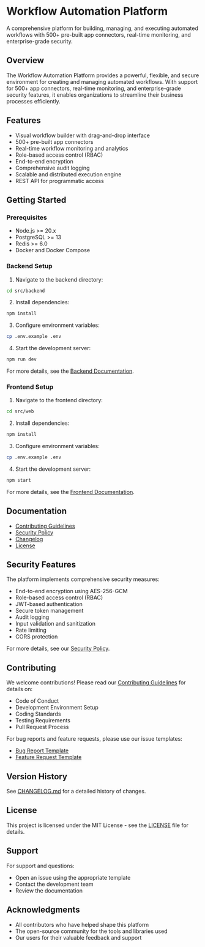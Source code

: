 # Workflow Automation Platform

A comprehensive platform for building, managing, and executing automated workflows with 500+ pre-built app connectors, real-time monitoring, and enterprise-grade security.

## Overview

The Workflow Automation Platform provides a powerful, flexible, and secure environment for creating and managing automated workflows. With support for 500+ app connectors, real-time monitoring, and enterprise-grade security features, it enables organizations to streamline their business processes efficiently.

## Features

- Visual workflow builder with drag-and-drop interface
- 500+ pre-built app connectors
- Real-time workflow monitoring and analytics
- Role-based access control (RBAC)
- End-to-end encryption
- Comprehensive audit logging
- Scalable and distributed execution engine
- REST API for programmatic access

## Getting Started

### Prerequisites

- Node.js >= 20.x
- PostgreSQL >= 13
- Redis >= 6.0
- Docker and Docker Compose

### Backend Setup

1. Navigate to the backend directory:
```bash
cd src/backend
```

2. Install dependencies:
```bash
npm install
```

3. Configure environment variables:
```bash
cp .env.example .env
```

4. Start the development server:
```bash
npm run dev
```

For more details, see the [Backend Documentation](src/backend/README.md).

### Frontend Setup

1. Navigate to the frontend directory:
```bash
cd src/web
```

2. Install dependencies:
```bash
npm install
```

3. Configure environment variables:
```bash
cp .env.example .env
```

4. Start the development server:
```bash
npm start
```

For more details, see the [Frontend Documentation](src/web/README.md).

## Documentation

- [Contributing Guidelines](CONTRIBUTING.md)
- [Security Policy](SECURITY.md)
- [Changelog](CHANGELOG.md)
- [License](LICENSE)

## Security Features

The platform implements comprehensive security measures:

- End-to-end encryption using AES-256-GCM
- Role-based access control (RBAC)
- JWT-based authentication
- Secure token management
- Audit logging
- Input validation and sanitization
- Rate limiting
- CORS protection

For more details, see our [Security Policy](SECURITY.md).

## Contributing

We welcome contributions! Please read our [Contributing Guidelines](CONTRIBUTING.md) for details on:

- Code of Conduct
- Development Environment Setup
- Coding Standards
- Testing Requirements
- Pull Request Process

For bug reports and feature requests, please use our issue templates:
- [Bug Report Template](.github/ISSUE_TEMPLATE/bug_report.md)
- [Feature Request Template](.github/ISSUE_TEMPLATE/feature_request.md)

## Version History

See [CHANGELOG.md](CHANGELOG.md) for a detailed history of changes.

## License

This project is licensed under the MIT License - see the [LICENSE](LICENSE) file for details.

## Support

For support and questions:
- Open an issue using the appropriate template
- Contact the development team
- Review the documentation

## Acknowledgments

- All contributors who have helped shape this platform
- The open-source community for the tools and libraries used
- Our users for their valuable feedback and support